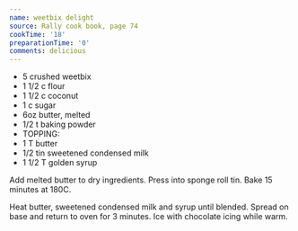 ```yaml
---
name: weetbix delight
source: Rally cook book, page 74
cookTime: '18'
preparationTime: '0'
comments: delicious
---
```


* 5 crushed weetbix
* 1 1/2 c flour
* 1 1/2 c coconut
* 1 c sugar
* 6oz butter, melted
* 1/2 t baking powder
* TOPPING:
* 1 T butter
* 1/2 tin sweetened condensed milk
* 1 1/2 T golden syrup

Add melted butter to dry ingredients.  Press into sponge roll tin.  Bake 15 minutes at 180C.

Heat butter, sweetened condensed milk and syrup until blended.  Spread on base and return to oven for 3 minutes.  Ice with chocolate icing while warm.

